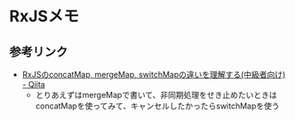 # RxJSメモ

## 参考リンク

- [RxJSのconcatMap, mergeMap, switchMapの違いを理解する\(中級者向け\) \- Qiita](https://qiita.com/ovrmrw/items/b45d7bf29c8d29415bd7)
  - とりあえずはmergeMapで書いて、非同期処理をせき止めたいときはconcatMapを使ってみて、キャンセルしたかったらswitchMapを使う
